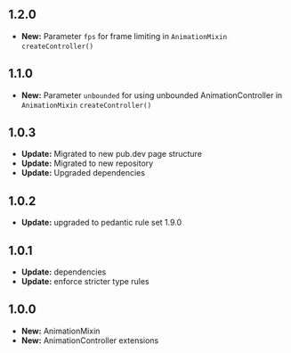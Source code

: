 ## 1.2.0

- **New:** Parameter `fps` for frame limiting in `AnimationMixin` `createController()`

## 1.1.0

- **New:** Parameter `unbounded` for using unbounded AnimationController in `AnimationMixin` `createController()`

## 1.0.3

- **Update:** Migrated to new pub.dev page structure
- **Update:** Migrated to new repository
- **Update:** Upgraded dependencies

## 1.0.2

- **Update:** upgraded to pedantic rule set 1.9.0

## 1.0.1

- **Update:** dependencies
- **Update:** enforce stricter type rules

## 1.0.0

- **New:** AnimationMixin
- **New:** AnimationController extensions
